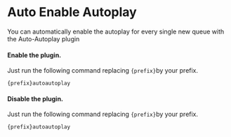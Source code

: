 # Auto Enable Autoplay

You can automatically enable the autoplay for every single new queue with the Auto-Autoplay plugin

#### Enable the plugin.

Just run the following command replacing `{prefix}`by your prefix.

`{prefix}autoautoplay`

#### Disable the plugin.

Just run the following command replacing `{prefix}`by your prefix.

`{prefix}autoautoplay`
